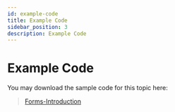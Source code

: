 ```yaml
---
id: example-code
title: Example Code
sidebar_position: 3
description: Example Code
---
```


# Example Code

You may download the sample code for this topic here:

> [Forms-Introduction](https://github.com/WPAS-Examples/Forms-Introduction)
